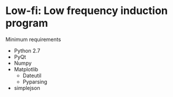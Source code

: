 Low-fi: Low frequency induction program
=======================================

Minimum requirements
- Python 2.7
- PyQt
- Numpy
- Matplotlib
	- Dateutil
	- Pyparsing
- simplejson